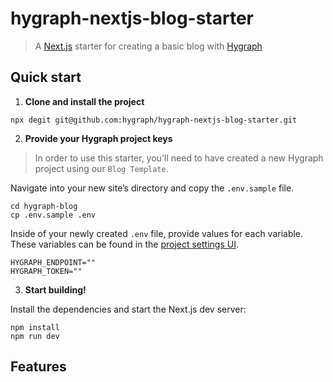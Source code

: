 # hygraph-nextjs-blog-starter

> A [Next.js](httsp://nextjs.org) starter for creating a basic blog with [Hygraph](https://hygraph.com)

## Quick start

1. **Clone and install the project**

```shell
npx degit git@github.com:hygraph/hygraph-nextjs-blog-starter.git
```

2. **Provide your Hygraph project keys**

> In order to use this starter, you'll need to have created a new Hygraph project using our `Blog Template`.

Navigate into your new site’s directory and copy the `.env.sample` file.

```shell
cd hygraph-blog
cp .env.sample .env
```

Inside of your newly created `.env` file, provide values for each variable. These variables can be found in the [project settings UI](https://hygraph.com/docs/guides/concepts/apis#working-with-apis).

```env
HYGRAPH_ENDPOINT=""
HYGRAPH_TOKEN=""
```

3. **Start building!**

Install the dependencies and start the Next.js dev server:

```shell
npm install
npm run dev
```

## Features
